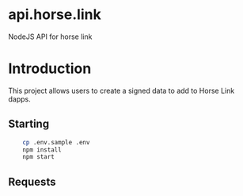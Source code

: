 # api.horse.link
NodeJS API for horse link

# Introduction
This project allows users to create a signed data to add to Horse Link dapps.

## Starting

```bash
    cp .env.sample .env
    npm install
    npm start
```

## Requests